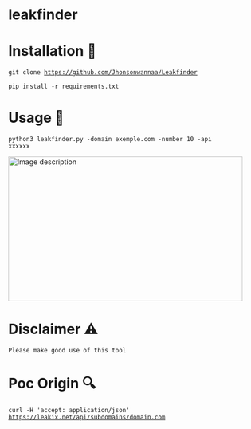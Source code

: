 # leakfinder

# Installation 📝


<code>git clone https://github.com/Jhonsonwannaa/Leakfinder </code>


<code>pip install -r requirements.txt</code>

# Usage  🚀

<code>python3 leakfinder.py -domain exemple.com -number 10 -api xxxxxx</code>

<img src="https://i.postimg.cc/0yz7MLvj/actu.png" alt="Image description" width="470" height="290">

# Disclaimer ⚠️


<code>Please make good use of this tool</code>

# Poc Origin 🔍
<!DOCTYPE html>
<html lang="en">
<head>
    <meta charset="UTF-8">
    <meta name="viewport" content="width=device-width, initial-scale=1.0">
    
  


 <code>curl -H 'accept: application/json' https://leakix.net/api/subdomains/domain.com</code>
   

</html>




